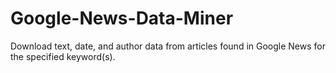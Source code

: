 # Google-News-Data-Miner
Download text, date, and author data from articles found in Google News for the specified keyword(s). 
